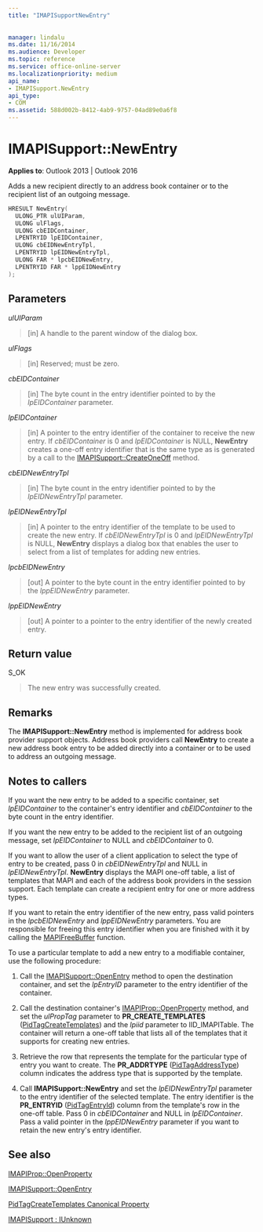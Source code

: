 ```yaml
---
title: "IMAPISupportNewEntry"
 
 
manager: lindalu
ms.date: 11/16/2014
ms.audience: Developer
ms.topic: reference
ms.service: office-online-server
ms.localizationpriority: medium
api_name:
- IMAPISupport.NewEntry
api_type:
- COM
ms.assetid: 588d002b-8412-4ab9-9757-04ad89e0a6f8
---
```


# IMAPISupport::NewEntry

  
  
**Applies to**: Outlook 2013 | Outlook 2016 
  
Adds a new recipient directly to an address book container or to the recipient list of an outgoing message.
  
```cpp
HRESULT NewEntry(
  ULONG_PTR ulUIParam,
  ULONG ulFlags,
  ULONG cbEIDContainer,
  LPENTRYID lpEIDContainer,
  ULONG cbEIDNewEntryTpl,
  LPENTRYID lpEIDNewEntryTpl,
  ULONG FAR * lpcbEIDNewEntry,
  LPENTRYID FAR * lppEIDNewEntry
);
```

## Parameters

 _ulUIParam_
  
> [in] A handle to the parent window of the dialog box.
    
 _ulFlags_
  
> [in] Reserved; must be zero.
    
 _cbEIDContainer_
  
> [in] The byte count in the entry identifier pointed to by the  _lpEIDContainer_ parameter. 
    
 _lpEIDContainer_
  
> [in] A pointer to the entry identifier of the container to receive the new entry. If  _cbEIDContainer_ is 0 and  _lpEIDContainer_ is NULL, **NewEntry** creates a one-off entry identifier that is the same type as is generated by a call to the [IMAPISupport::CreateOneOff](imapisupport-createoneoff.md) method. 
    
 _cbEIDNewEntryTpl_
  
> [in] The byte count in the entry identifier pointed to by the  _lpEIDNewEntryTpl_ parameter. 
    
 _lpEIDNewEntryTpl_
  
> [in] A pointer to the entry identifier of the template to be used to create the new entry. If  _cbEIDNewEntryTpl_ is 0 and  _lpEIDNewEntryTpl_ is NULL, **NewEntry** displays a dialog box that enables the user to select from a list of templates for adding new entries. 
    
 _lpcbEIDNewEntry_
  
> [out] A pointer to the byte count in the entry identifier pointed to by the  _lppEIDNewEntry_ parameter. 
    
 _lppEIDNewEntry_
  
> [out] A pointer to a pointer to the entry identifier of the newly created entry.
    
## Return value

S_OK 
  
> The new entry was successfully created.
    
## Remarks

The **IMAPISupport::NewEntry** method is implemented for address book provider support objects. Address book providers call **NewEntry** to create a new address book entry to be added directly into a container or to be used to address an outgoing message. 
  
## Notes to callers

If you want the new entry to be added to a specific container, set  _lpEIDContainer_ to the container's entry identifier and  _cbEIDContainer_ to the byte count in the entry identifier. 
  
If you want the new entry to be added to the recipient list of an outgoing message, set  _lpEIDContainer_ to NULL and  _cbEIDContainer_ to 0. 
  
If you want to allow the user of a client application to select the type of entry to be created, pass 0 in  _cbEIDNewEntryTpl_ and NULL in  _lpEIDNewEntryTpl_. **NewEntry** displays the MAPI one-off table, a list of templates that MAPI and each of the address book providers in the session support. Each template can create a recipient entry for one or more address types. 
  
If you want to retain the entry identifier of the new entry, pass valid pointers in the _lpcbEIDNewEntry_ and  _lppEIDNewEntry_ parameters. You are responsible for freeing this entry identifier when you are finished with it by calling the [MAPIFreeBuffer](mapifreebuffer.md) function. 
  
To use a particular template to add a new entry to a modifiable container, use the following procedure:
  
1. Call the [IMAPISupport::OpenEntry](imapisupport-openentry.md) method to open the destination container, and set the  _lpEntryID_ parameter to the entry identifier of the container. 
    
2. Call the destination container's [IMAPIProp::OpenProperty](imapiprop-openproperty.md) method, and set the  _ulPropTag_ parameter to **PR_CREATE_TEMPLATES** ([PidTagCreateTemplates](pidtagcreatetemplates-canonical-property.md)) and the  _lpiid_ parameter to IID_IMAPITable. The container will return a one-off table that lists all of the templates that it supports for creating new entries. 
    
3. Retrieve the row that represents the template for the particular type of entry you want to create. The **PR_ADDRTYPE** ([PidTagAddressType](pidtagaddresstype-canonical-property.md)) column indicates the address type that is supported by the template. 
    
4. Call **IMAPISupport::NewEntry** and set the  _lpEIDNewEntryTpl_ parameter to the entry identifier of the selected template. The entry identifier is the **PR_ENTRYID** ([PidTagEntryId](pidtagentryid-canonical-property.md)) column from the template's row in the one-off table. Pass 0 in  _cbEIDContainer_ and NULL in  _lpEIDContainer_. Pass a valid pointer in the _lppEIDNewEntry_ parameter if you want to retain the new entry's entry identifier. 
    
## See also



[IMAPIProp::OpenProperty](imapiprop-openproperty.md)
  
[IMAPISupport::OpenEntry](imapisupport-openentry.md)
  
[PidTagCreateTemplates Canonical Property](pidtagcreatetemplates-canonical-property.md)
  
[IMAPISupport : IUnknown](imapisupportiunknown.md)

